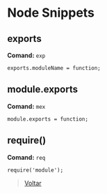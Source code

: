 # Node Snippets

## exports

**Comand:** `exp`

```
exports.moduleName = function;
```

## module.exports

**Comand:** `mex`

```
module.exports = function;
```

## require()

**Comand:** `req`

```
require('module');
```

>[Voltar](https://github.com/marcelohmdias/sublime-snippet)
